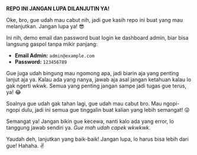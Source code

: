**REPO INI JANGAN LUPA DILANJUTIN YA!**

Oke, bro, gue udah mau cabut nih, jadi gue kasih repo ini buat yang mau melanjutkan. Jangan lupa ya! 😎

Ini nih, demo email dan password buat login ke dashboard admin, biar bisa langsung gaspol tanpa mikir panjang:

- **Email Admin:** `admin@example.com`
- **Password:** `123456789`

Gue juga udah bingung mau ngomong apa, jadi biarin aja yang penting lanjut aja ya. Kalau ada yang nanya, jawab aja asal jangan ketahuan kalau lo gak ngerti wkwk. Semua yang penting jangan sampe jadi tugas gue terus, ya! 😂

Soalnya gue udah gak tahan lagi, gue udah mau cabut bro. Mau ngopi-ngopi dulu, jadi ini semua gue tinggalin buat kalian yang lebih semangat! 😜

Semangat ya! Jangan bikin gue kecewa, nanti kalo ada yang error, lo tanggung jawab sendiri ya. *Gue mah udah capek wkwkwk*.

Yaudah deh, lanjutkan yang baik-baik! Jangan lupa, lo harus bisa lebih dari gue! Hahaha. ✌️
